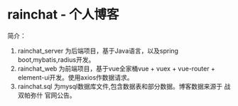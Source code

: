 # rainchat - 个人博客

简介：
1. rainchat_server 为后端项目，基于Java语言，以及spring boot,mybatis,radius开发。
2. rainchat_web 为前端项目，基于vue全家桶vue  + vuex  + vue-router  + element-ui开发。使用axios作数据请求。
3. rainchat.sql 为mysql数据库文件,包含数据表和部分数据。博客数据来源于 战双帕弥什 官网公告。

